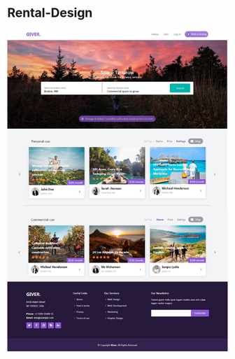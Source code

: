 # Rental-Design
![](https://github.com/Johntizy/Rental-Design/blob/master/assets/Rental_Project.png)
